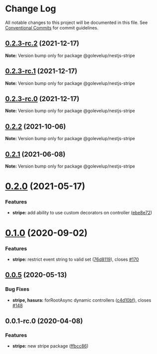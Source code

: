# Change Log

All notable changes to this project will be documented in this file.
See [Conventional Commits](https://conventionalcommits.org) for commit guidelines.

## [0.2.3-rc.2](https://github.com/golevelup/nestjs/compare/@golevelup/nestjs-stripe@0.2.3-rc.1...@golevelup/nestjs-stripe@0.2.3-rc.2) (2021-12-17)

**Note:** Version bump only for package @golevelup/nestjs-stripe

## [0.2.3-rc.1](https://github.com/golevelup/nestjs/compare/@golevelup/nestjs-stripe@0.2.3-rc.0...@golevelup/nestjs-stripe@0.2.3-rc.1) (2021-12-17)

**Note:** Version bump only for package @golevelup/nestjs-stripe

## [0.2.3-rc.0](https://github.com/golevelup/nestjs/compare/@golevelup/nestjs-stripe@0.2.2...@golevelup/nestjs-stripe@0.2.3-rc.0) (2021-12-17)

**Note:** Version bump only for package @golevelup/nestjs-stripe

## [0.2.2](https://github.com/golevelup/nestjs/compare/@golevelup/nestjs-stripe@0.2.1...@golevelup/nestjs-stripe@0.2.2) (2021-10-06)

**Note:** Version bump only for package @golevelup/nestjs-stripe

## [0.2.1](https://github.com/golevelup/nestjs/compare/@golevelup/nestjs-stripe@0.2.0...@golevelup/nestjs-stripe@0.2.1) (2021-06-08)

**Note:** Version bump only for package @golevelup/nestjs-stripe

# [0.2.0](https://github.com/golevelup/nestjs/compare/@golevelup/nestjs-stripe@0.1.0...@golevelup/nestjs-stripe@0.2.0) (2021-05-17)

### Features

- **stripe:** add ability to use custom decorators on controller ([ebe8e72](https://github.com/golevelup/nestjs/commit/ebe8e72))

# [0.1.0](https://github.com/golevelup/nestjs/compare/@golevelup/nestjs-stripe@0.0.5...@golevelup/nestjs-stripe@0.1.0) (2020-09-02)

### Features

- **stripe:** restrict event string to valid set ([76d8119](https://github.com/golevelup/nestjs/commit/76d8119)), closes [#170](https://github.com/golevelup/nestjs/issues/170)

## [0.0.5](https://github.com/golevelup/nestjs/compare/@golevelup/nestjs-stripe@0.0.4...@golevelup/nestjs-stripe@0.0.5) (2020-05-13)

### Bug Fixes

- **stripe, hasura:** forRootAsync dynamic controllers ([c4d10bf](https://github.com/golevelup/nestjs/commit/c4d10bf)), closes [#148](https://github.com/golevelup/nestjs/issues/148)

## 0.0.1-rc.0 (2020-04-08)

### Features

- **stripe:** new stripe package ([ffbcc86](https://github.com/golevelup/nestjs/commit/ffbcc86))
